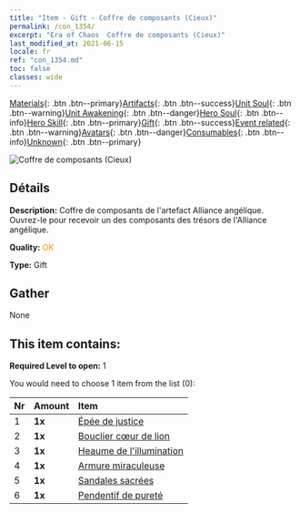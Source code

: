 ```yaml
---
title: "Item - Gift - Coffre de composants (Cieux)"
permalink: /con_1354/
excerpt: "Era of Chaos  Coffre de composants (Cieux)"
last_modified_at: 2021-06-15
locale: fr
ref: "con_1354.md"
toc: false
classes: wide
---
```

 [Materials](/ItemsFR/){: .btn .btn--primary}[Artifacts](/ItemsFR/Artifacts/){: .btn .btn--success}[Unit Soul](/ItemsFR/UnitSoul/){: .btn .btn--warning}[Unit Awakening](/ItemsFR/UnitAwakening/){: .btn .btn--danger}[Hero Soul](/ItemsFR/HeroSoul/){: .btn .btn--info}[Hero Skill](/ItemsFR/HeroSkill/){: .btn .btn--primary}[Gift](/ItemsFR/Gift/){: .btn .btn--success}[Event related](/ItemsFR/Events/){: .btn .btn--warning}[Avatars](/ItemsFR/Avatars/){: .btn .btn--danger}[Consumables](/ItemsFR/Consumables/){: .btn .btn--info}[Unknown](/ItemsFR/Unknown/){: .btn .btn--primary}

 ![Coffre de composants (Cieux)](/images/t/i_906031.png)

## Détails
 **Description:** Coffre de composants de l'artefact Alliance angélique. Ouvrez-le pour recevoir un des composants des trésors de l'Alliance angélique.

 **Quality:** <span style="color: #FF8C00">OK</span>

 **Type:** Gift

## Gather

  None

## This item contains:

 **Required Level to open:** 1

 You would need to choose 1 item from the list (0):

  | Nr | Amount |     Item    |
  |:---|:-------|:------------|
  | 1 |  **1x** | [Épée de justice](/ItemsFR/art_150/) |  | 
  | 2 |  **1x** | [Bouclier cœur de lion](/ItemsFR/art_151/) |  | 
  | 3 |  **1x** | [Heaume de l'illumination](/ItemsFR/art_152/) |  | 
  | 4 |  **1x** | [Armure miraculeuse](/ItemsFR/art_153/) |  | 
  | 5 |  **1x** | [Sandales sacrées](/ItemsFR/art_154/) |  | 
  | 6 |  **1x** | [Pendentif de pureté](/ItemsFR/art_155/) |  | 
